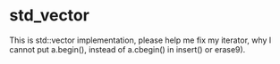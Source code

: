 # std_vector
This is std::vector implementation, please help me fix my iterator, why I cannot put a.begin(), instead of a.cbegin() in insert() or erase9).
